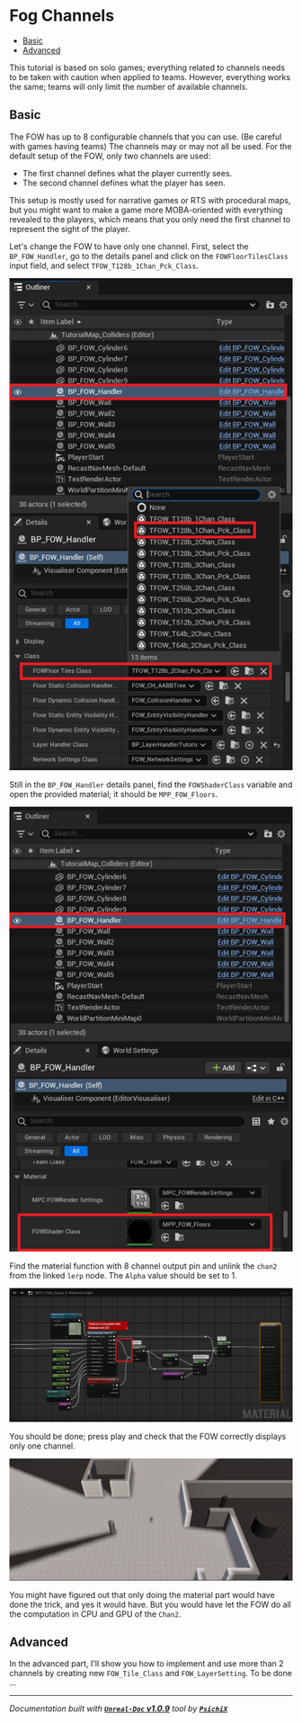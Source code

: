 # Fog Channels

- [Basic](#basic)
- [Advanced](#advanced)

This tutorial is based on solo games; everything related to channels needs to be taken with caution when applied to
teams. However, everything works the same; teams will only limit the number of available channels.

## Basic

The FOW has up to 8 configurable channels that you can use. (Be careful with games having teams) The channels may
or may not all be used. For the default setup of the FOW, only two channels are used:
* The first channel defines what the player currently sees.
* The second channel defines what the player has seen.

This setup is mostly used for narrative games or RTS with procedural maps, but you might want to make a game more
MOBA-oriented with everything revealed to the players, which means that you only need the first channel to represent
the sight of the player.

Let's change the FOW to have only one channel. First, select the `BP_FOW_Handler`, go to the details panel and click
on the `FOWFloorTilesClass` input field, and select `TFOW_T128b_1Chan_Pck_Class`.

![Change Tile Format](../../assets/Tutorial/FogChannel/1_ChangeTileFormat.png)

Still in the `BP_FOW_Handler` details panel, find the `FOWShaderClass` variable and open the provided material; it
should be `MPP_FOW_Floors`.

![Open The FOW Material](../../assets/Tutorial/FogChannel/2_OpenTheFOWMaterial.png)

Find the material function with 8 channel output pin and unlink the `chan2` from the linked `lerp` node. The `Alpha`
value should be set to 1.

![Unpin Black Channel Set Alpha To 1](../../assets/Tutorial/FogChannel/3_UnpinBlackChannelSetAlphaTo1.png)

You should be done; press play and check that the FOW correctly displays only one channel.

![Game With Only One Channel Computed](../../assets/Tutorial/FogChannel/4_GameWithOnlyOneChannelComputed.png)

You might have figured out that only doing the material part would have done the trick, and yes it would have. But you
would have let the FOW do all the computation in CPU and GPU of the `Chan2`.

## Advanced

In the advanced part, I'll show you how to implement and use more than 2 channels by creating new `FOW_Tile_Class` and
`FOW_LayerSetting`. To be done ...

---
_Documentation built with [**`Unreal-Doc` v1.0.9**](https://github.com/PsichiX/unreal-doc) tool by [**`PsichiX`**](https://github.com/PsichiX)_